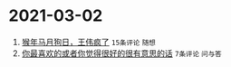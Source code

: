 # 2021-03-02

1. [猴年马月狗日，王伟疯了](https://www.v2ex.com/t/757489) `15条评论` `随想`
1. [你最喜欢的或者你觉得很好的很有意思的话](https://www.v2ex.com/t/757491) `7条评论` `问与答`
